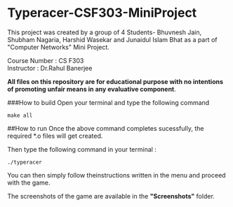 # Typeracer-CSF303-MiniProject
This project was created by a group of 4 Students- Bhuvnesh Jain, Shubham Nagaria, Harshid Wasekar and Junaidul Islam Bhat as a part of "Computer Networks" Mini Project.

Course Number : CS F303  
Instructor : Dr.Rahul Banerjee

**All files on this repository are for educational purpose with no intentions of promoting unfair means in any evaluative component**.

###How to build
Open your terminal and type the following command

	make all

##How to run
Once the above command completes sucessfully, the required *.o files will get created.

Then type the following command in your terminal :
	
	./typeracer

You can then simply follow theinstructions written in the menu and proceed with the game.

The screenshots of the game are available in the **"Screenshots"** folder.